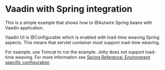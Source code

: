 Vaadin with Spring integration
=========================

This is a simple example that shows how to @Autwire Spring beans with Vaadin
application.

Vaadin UI is @Configurable which is enabled with load-time weaving Spring
aspects. This means that servlet container must support load-time weaving.

For example, use Tomcat to run the example. Jetty does not support load-time
weaving. For more information see [Spring Reference: Environment specific configuration](http://docs.spring.io/spring/docs/current/spring-framework-reference/htmlsingle/#aop-aj-ltw-environments)

